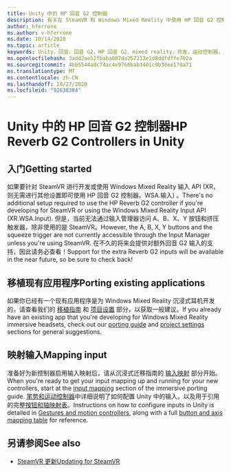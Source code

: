 ```yaml
---
title: Unity 中的 HP 回音 G2 控制器
description: 有关在 SteamVR 和 Windows Mixed Reality 中使用 HP 回音 G2 控制器的说明。
author: hferrone
ms.author: v-hferrone
ms.date: 10/14/2020
ms.topic: article
keywords: Unity，回音，回音 G2，HP 回音 G2，mixed reality，开发，运动控制器，用户输入，功能，新项目，模拟器，文档，指南，功能，全息影像，游戏开发
ms.openlocfilehash: 3add2ae52fbaba087da257212e1d8ddfdffe702a
ms.sourcegitcommit: 4bb5544a0c74ac4e9766bab3401c9b30ee170a71
ms.translationtype: MT
ms.contentlocale: zh-CN
ms.lasthandoff: 10/27/2020
ms.locfileid: "92638384"
---
```

# <a name="hp-reverb-g2-controllers-in-unity"></a><span data-ttu-id="83d38-104">Unity 中的 HP 回音 G2 控制器</span><span class="sxs-lookup"><span data-stu-id="83d38-104">HP Reverb G2 Controllers in Unity</span></span>

## <a name="getting-started"></a><span data-ttu-id="83d38-105">入门</span><span class="sxs-lookup"><span data-stu-id="83d38-105">Getting started</span></span>

<span data-ttu-id="83d38-106">如果要针对 SteamVR 进行开发或使用 Windows Mixed Reality 输入 API (XR，则无需进行其他设置即可使用 HP 回音 G2 控制器。WSA.输入) 。</span><span class="sxs-lookup"><span data-stu-id="83d38-106">There's no additional setup required to use the HP Reverb G2 controller if you're developing for SteamVR or using the Windows Mixed Reality Input API (XR.WSA.Input).</span></span> <span data-ttu-id="83d38-107">但是，当前无法通过输入管理器访问 A、B、X、Y 按钮和挤压触发器，除非使用的是 SteamVR。</span><span class="sxs-lookup"><span data-stu-id="83d38-107">However, the A, B, X, Y buttons and the squeeze trigger are not currently accessible through the Input Manager unless you're using SteamVR.</span></span> <span data-ttu-id="83d38-108">在不久的将来会提供对额外回音 G2 输入的支持，因此请务必查看！</span><span class="sxs-lookup"><span data-stu-id="83d38-108">Support for the extra Reverb G2 inputs will be available in the near future, so be sure to check back!</span></span>

## <a name="porting-existing-applications"></a><span data-ttu-id="83d38-109">移植现有应用程序</span><span class="sxs-lookup"><span data-stu-id="83d38-109">Porting existing applications</span></span>

<span data-ttu-id="83d38-110">如果你已经有一个现有应用程序是为 Windows Mixed Reality 沉浸式耳机开发的，请查看我们的 [移植指南](../porting-apps/porting-guides.md) 和 [项目设置](https://docs.microsoft.com/windows/mixed-reality/develop/porting-apps/porting-guides?tabs=project#unity-porting-guidance) 部分，以获取一般建议。</span><span class="sxs-lookup"><span data-stu-id="83d38-110">If you already have an existing app that you're developing for Windows Mixed Reality immersive headsets, check out our [porting guide](../porting-apps/porting-guides.md) and [project settings](https://docs.microsoft.com/windows/mixed-reality/develop/porting-apps/porting-guides?tabs=project#unity-porting-guidance) sections for general suggestions.</span></span>

## <a name="mapping-input"></a><span data-ttu-id="83d38-111">映射输入</span><span class="sxs-lookup"><span data-stu-id="83d38-111">Mapping input</span></span>

<span data-ttu-id="83d38-112">准备好为新控制器启用输入映射后，请从沉浸式迁移指南的 [输入映射](https://docs.microsoft.com/windows/mixed-reality/develop/porting-apps/porting-guides?tabs=input#unity-porting-guidance) 部分开始。</span><span class="sxs-lookup"><span data-stu-id="83d38-112">When you're ready to get your input mapping up and running for your new controllers, start at the [input mapping](https://docs.microsoft.com/windows/mixed-reality/develop/porting-apps/porting-guides?tabs=input#unity-porting-guidance) section of the immersive porting guide.</span></span> <span data-ttu-id="83d38-113">[笔势和运动控制器](gestures-and-motion-controllers-in-unity.md)中详细说明了如何配置 Unity 中的输入，以及用于引用的完整[按钮和轴映射表](gestures-and-motion-controllers-in-unity.md#using-hp-reverb-g2-controllers)。</span><span class="sxs-lookup"><span data-stu-id="83d38-113">Instructions on how to configure inputs in Unity is detailed in [Gestures and motion controllers](gestures-and-motion-controllers-in-unity.md), along with a full [button and axis mapping table](gestures-and-motion-controllers-in-unity.md#using-hp-reverb-g2-controllers) for reference.</span></span>

## <a name="see-also"></a><span data-ttu-id="83d38-114">另请参阅</span><span class="sxs-lookup"><span data-stu-id="83d38-114">See also</span></span>
* [<span data-ttu-id="83d38-115">SteamVR 更新</span><span class="sxs-lookup"><span data-stu-id="83d38-115">Updating for SteamVR</span></span>](../porting-apps/updating-your-steamvr-application-for-windows-mixed-reality.md)
